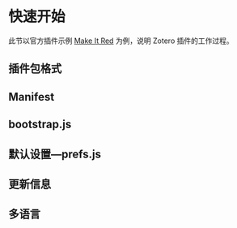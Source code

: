 # 快速开始

此节以官方插件示例 [Make It Red](https://github.com/zotero/make-it-red/tree/main/src-2.0) 为例，说明 Zotero 插件的工作过程。

## 插件包格式

## Manifest

## bootstrap.js

## 默认设置—prefs.js

## 更新信息

## 多语言
